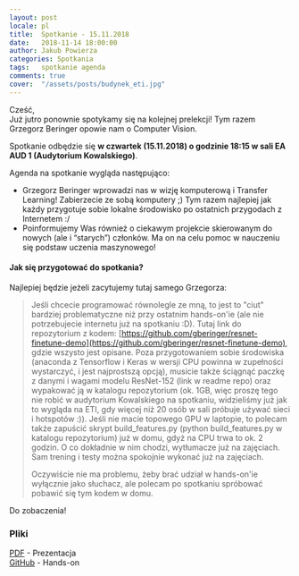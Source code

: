 ```yaml
---
layout: post
locale: pl
title:  Spotkanie - 15.11.2018
date:   2018-11-14 18:00:00
author: Jakub Powierza
categories: Spotkania
tags:	spotkanie agenda
comments: true
cover:  "/assets/posts/budynek_eti.jpg"
---
```


Cześć,  
Już jutro ponownie spotykamy się na kolejnej prelekcji! Tym razem Grzegorz Beringer opowie nam o Computer Vision.

Spotkanie odbędzie się **w czwartek (15.11.2018) o godzinie 18:15 w sali EA AUD 1 (Audytorium Kowalskiego)**.

Agenda na spotkanie wygląda następująco:
 - Grzegorz Beringer wprowadzi nas w wizję komputerową i Transfer Learning! Zabierzecie ze sobą komputery ;) Tym razem najlepiej
  jak każdy przygotuje sobie lokalne środowisko po ostatnich przygodach z Internetem :/
 - Poinformujemy Was również o ciekawym projekcie skierowanym do nowych (ale i “starych”) członków. Ma on na celu pomoc w nauczeniu
  się podstaw uczenia maszynowego!

#### Jak się przygotować do spotkania?

Najlepiej będzie jeżeli zacytujemy tutaj samego Grzegorza:

> Jeśli chcecie programować równolegle ze mną, to jest to "ciut" bardziej problematyczne niż przy ostatnim hands-on'ie (ale nie potrzebujecie internetu już na spotkaniu :D). Tutaj link do repozytorium z kodem: [https://github.com/gberinger/resnet-finetune-demo](https://github.com/gberinger/resnet-finetune-demo), gdzie wszysto jest opisane. Poza przygotowaniem sobie środowiska (anaconda z Tensorflow i Keras w wersji CPU powinna w zupełności wystarczyć, i jest najprostszą opcją), musicie także ściągnąć paczkę z danymi i wagami modelu ResNet-152 (link w readme repo) oraz wypakować ją w katalogu repozytorium (ok. 1GB, więc proszę tego nie robić w audytorium Kowalskiego na spotkaniu, widzieliśmy już jak to wygląda na ETI, gdy więcej niż 20 osób w sali próbuje używać sieci i hotspotów :)). Jeśli nie macie topowego GPU w laptopie, to polecam także zapuścić skrypt build_features.py (python build_features.py w katalogu repozytorium) już w domu, gdyż na CPU trwa to ok. 2 godzin. O co dokładnie w nim chodzi, wytłumacze już na zajęciach. Sam trening i testy można spokojnie wykonać już na zajęciach. 
> 
> Oczywiście nie ma problemu, żeby brać udział w hands-on'ie wyłącznie jako słuchacz, ale polecam po spotkaniu spróbować pobawić się tym kodem w domu.

Do zobaczenia!

### Pliki

[<i class="fa fa-file-pdf-o" aria-hidden="true"></i> PDF](/pliki/pdf/2018-11-14-spotkanie/ComputerVisionAndTransferLearning.pdf) - Prezentacja  
[<i class="fa fa-book" aria-hidden="true"></i> GitHub](https://github.com/gberinger/resnet-finetune-demo) - Hands-on

